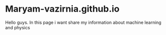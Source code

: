# Maryam-vazirnia.github.io

Hello guys. In this page i want share my information about machine learning and physics
